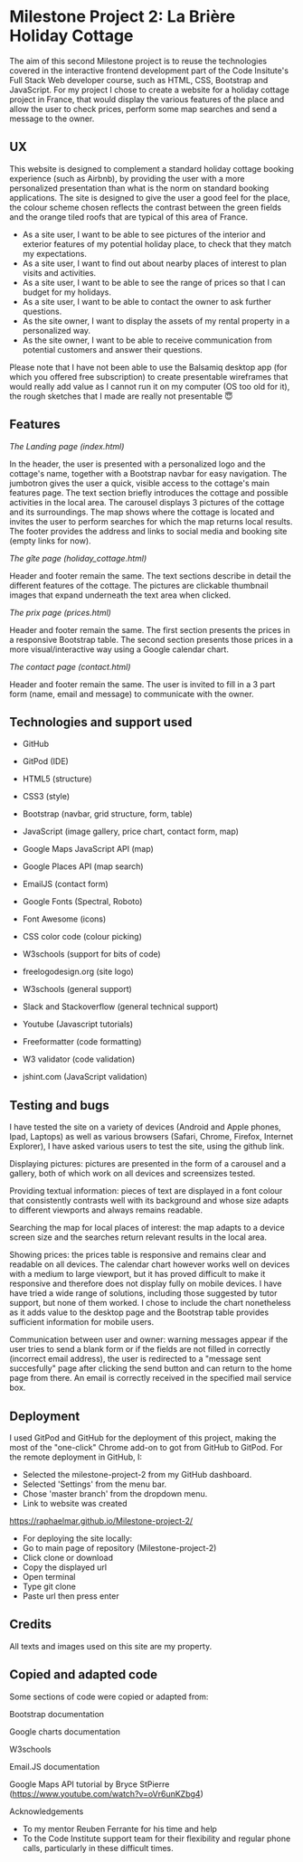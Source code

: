 <h1>Milestone Project 2: La Brière Holiday Cottage</h1>

The aim of this second Milestone project is to reuse the technologies covered in the interactive frontend development part of the Code Insitute's Full Stack Web developer course, such as HTML, CSS, Bootstrap and JavaScript.
For my project I chose to create a website for a holiday cottage project in France, that would display the various features of the place and allow the user to check prices, perform some map searches and send a message to the owner.

<h2>UX</h2>

This website is designed to complement a standard holiday cottage booking experience (such as Airbnb), by providing the user with a more personalized presentation than what is the norm on standard booking applications. The site is designed to give the user a good feel for the place, the colour scheme chosen reflects the contrast between the green fields and the orange tiled roofs that are typical of this area of France.

* As a site user, I want to be able to see pictures of the interior and exterior features of my potential holiday place, to check that they match my expectations.
* As a site user, I want to find out about nearby places of interest to plan visits and activities.
* As a site user, I want to be able to see the range of prices so that I can budget for my holidays.
* As a site user, I want to be able to contact the owner to ask further questions.
* As the site owner, I want to display the assets of my rental property in a personalized way.
* As the site owner, I want to be able to receive communication from potential customers and answer their questions. 

Please note that I have not been able to use the Balsamiq desktop app (for which you offered free subscription) to create presentable wireframes that would really add value as I cannot run it on my computer (OS too old for it), the rough sketches that I made are really not presentable :innocent:



<h2>Features</h2>

*The Landing page (index.html)*

In the header, the user is presented with a personalized logo and the cottage's name, together with a Bootstrap navbar for easy navigation. 
The jumbotron gives the user a quick, visible access to the cottage's main features page.
The text section briefly introduces the cottage and possible activities in the local area.
The carousel displays 3 pictures of the cottage and its surroundings.
The map shows where the cottage is located and invites the user to perform searches for which the map returns local results.
The footer provides the address and links to social media and booking site (empty links for now).

*The gîte page (holiday_cottage.html)*

Header and footer remain the same.
The text sections describe in detail the different features of the cottage.
The pictures are clickable thumbnail images that expand underneath the text area when clicked. 


*The prix page (prices.html)*

Header and footer remain the same.
The first section presents the prices in a responsive Bootstrap table.
The second section presents those prices in a more visual/interactive way using a Google calendar chart. 


*The contact page (contact.html)*

Header and footer remain the same.
The user is invited to fill in a 3 part form (name, email and message) to communicate with the owner.



<h2>Technologies and support used</h2>

* GitHub
* GitPod (IDE)

* HTML5 (structure)
* CSS3 (style)
* Bootstrap (navbar, grid structure, form, table)
* JavaScript (image gallery, price chart, contact form, map)


* Google Maps JavaScript API (map)
* Google Places API (map search)
* EmailJS (contact form)


* Google Fonts (Spectral, Roboto)
* Font Awesome (icons)
* CSS color code (colour picking)
* W3schools (support for bits of code)
* freelogodesign.org (site logo)

* W3schools (general support)
* Slack and Stackoverflow (general technical support)
* Youtube (Javascript tutorials)

* Freeformatter (code formatting)
* W3 validator (code validation)
* jshint.com (JavaScript validation)



<h2>Testing and bugs</h2>

I have tested the site on a variety of devices (Android and Apple phones, Ipad, Laptops) as well as various browsers (Safari, Chrome, Firefox, Internet Explorer), I have asked various users to test the site, using the github link.

Displaying pictures: pictures are presented in the form of a carousel and a gallery, both of which work on all devices and screensizes tested.

Providing textual information: pieces of text are displayed in a font colour that consistently contrasts well with its background and whose size adapts to different viewports and always remains readable.

Searching the map for local places of interest: the map adapts to a device screen size and the searches return relevant results in the local area.

Showing prices: the prices table is responsive and remains clear and readable on all devices. The calendar chart however works well on devices with a medium to large viewport, but it has proved difficult to make it responsive and therefore does not display fully on mobile devices. I have have tried a wide range of solutions, including those suggested by tutor support, but none of them worked. I chose to include the chart nonetheless as it adds value to the desktop page and the Bootstrap table provides sufficient information for mobile users.

Communication between user and owner: warning messages appear if the user tries to send a blank form or if the fields are not filled in correctly (incorrect email address), the user is redirected to a "message sent succesfully" page after clicking the send button and can return to the home page from there. An email is correctly received in the specified mail service box.

<h2>Deployment</h2>

I used GitPod and GitHub for the deployment of this project, making the most of the "one-click" Chrome add-on to got from GitHub to GitPod.
For the remote deployment in  GitHub, I:

* Selected the milestone-project-2 from my GitHub dashboard.
* Selected 'Settings' from the menu bar.
* Chose 'master branch' from the dropdown menu.
* Link to website was created

https://raphaelmar.github.io/Milestone-project-2/

* For deploying the site locally:
* Go to main page of repository (Milestone-project-2)
* Click clone or download
* Copy the displayed url
* Open terminal
* Type git clone
* Paste url then press enter

<h2>Credits</h2>

All texts and images used on this site are my property.

<h2>Copied and adapted code</h2>

Some sections of code were copied or adapted from:

Bootstrap documentation

Google charts documentation

W3schools

Email.JS documentation

Google Maps API tutorial by Bryce StPierre (https://www.youtube.com/watch?v=oVr6unKZbg4)


Acknowledgements
* To my mentor Reuben Ferrante for his time and help
* To the Code Institute support team for their flexibility and regular phone calls, particularly in these difficult times.
